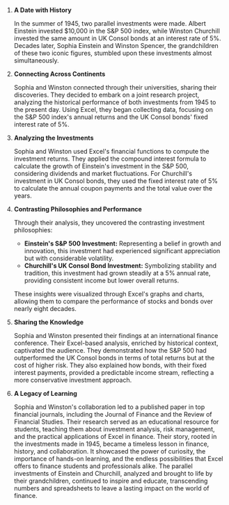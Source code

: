 1. **A Date with History**

   In the summer of 1945, two parallel investments were made. Albert Einstein invested $10,000 in the S&P 500 index, while Winston Churchill invested the same amount in UK Consol bonds at an interest rate of 5%. Decades later, Sophia Einstein and Winston Spencer, the grandchildren of these two iconic figures, stumbled upon these investments almost simultaneously.

2. **Connecting Across Continents**

   Sophia and Winston connected through their universities, sharing their discoveries. They decided to embark on a joint research project, analyzing the historical performance of both investments from 1945 to the present day. Using Excel, they began collecting data, focusing on the S&P 500 index's annual returns and the UK Consol bonds' fixed interest rate of 5%.

3. **Analyzing the Investments**

   Sophia and Winston used Excel's financial functions to compute the investment returns. They applied the compound interest formula to calculate the growth of Einstein's investment in the S&P 500, considering dividends and market fluctuations. For Churchill's investment in UK Consol bonds, they used the fixed interest rate of 5% to calculate the annual coupon payments and the total value over the years.

4. **Contrasting Philosophies and Performance**

   Through their analysis, they uncovered the contrasting investment philosophies:

   - **Einstein's S&P 500 Investment:** Representing a belief in growth and innovation, this investment had experienced significant appreciation but with considerable volatility.
   - **Churchill's UK Consol Bond Investment:** Symbolizing stability and tradition, this investment had grown steadily at a 5% annual rate, providing consistent income but lower overall returns.

   These insights were visualized through Excel's graphs and charts, allowing them to compare the performance of stocks and bonds over nearly eight decades.

5. **Sharing the Knowledge**

   Sophia and Winston presented their findings at an international finance conference. Their Excel-based analysis, enriched by historical context, captivated the audience. They demonstrated how the S&P 500 had outperformed the UK Consol bonds in terms of total returns but at the cost of higher risk. They also explained how bonds, with their fixed interest payments, provided a predictable income stream, reflecting a more conservative investment approach.

6. **A Legacy of Learning**

   Sophia and Winston's collaboration led to a published paper in top financial journals, including the Journal of Finance and the Review of Financial Studies. Their research served as an educational resource for students, teaching them about investment analysis, risk management, and the practical applications of Excel in finance. Their story, rooted in the investments made in 1945, became a timeless lesson in finance, history, and collaboration. It showcased the power of curiosity, the importance of hands-on learning, and the endless possibilities that Excel offers to finance students and professionals alike. The parallel investments of Einstein and Churchill, analyzed and brought to life by their grandchildren, continued to inspire and educate, transcending numbers and spreadsheets to leave a lasting impact on the world of finance.
